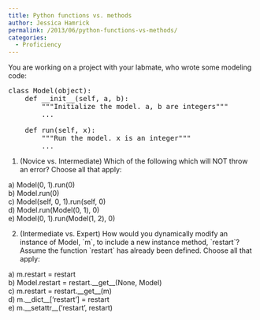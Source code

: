 ```yaml
---
title: Python functions vs. methods
author: Jessica Hamrick
permalink: /2013/06/python-functions-vs-methods/
categories:
  - Proficiency
---
```

You are working on a project with your labmate, who wrote some modeling code:

<pre>class Model(object):
    def __init__(self, a, b):
        """Initialize the model. a, b are integers"""
        ...

    def run(self, x):
        """Run the model. x is an integer"""
        ...
</pre>

1. (Novice vs. Intermediate) Which of the following which will NOT throw an error? Choose all that apply:

a) Model(0, 1).run(0)  
b) Model.run(0)  
c) Model(self, 0, 1).run(self, 0)  
d) Model.run(Model(0, 1), 0)  
e) Model(0, 1).run(Model(1, 2), 0)

2. (Intermediate vs. Expert) How would you dynamically modify an instance of Model, \`m\`, to include a new instance method, \`restart\`? Assume the function \`restart\` has already been defined. Choose all that apply:

a) m.restart = restart  
b) Model.restart = restart.\_\_get\_\_(None, Model)  
c) m.restart = restart.\_\_get\_\_(m)  
d) m.\_\_dict\_\_[&#8216;restart&#8217;] = restart  
e) m.\_\_setattr\_\_(&#8216;restart&#8217;, restart)
